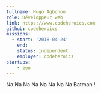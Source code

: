 ```yaml
---
fullname: Hugo Agbonon
role: Développeur web
link: https://www.codeheroics.com
github: codeheroics
missions:
  - start: '2018-04-24'
    end:
    status: independent
    employer: codeheroics
startups:
    - zen
---
```


Na Na Na Na Na Na Na Na Batman !
